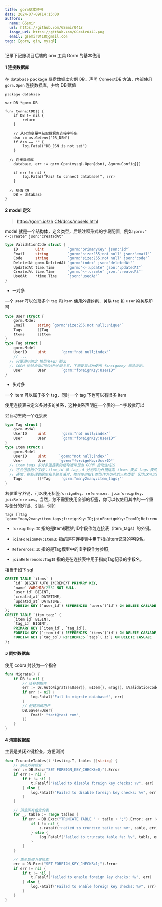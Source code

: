 ```yaml
---
title: gorm基本使用
date: 2024-07-09T14:15:00
authors:
  name: GSemir
  url: https://github.com/GSemir0418
  image_url: https://github.com/GSemir0418.png
  email: gsemir0418@gmail.com
tags: [gorm, gin, mysql]
---
```


记录下记账项目后端的 orm 工具 Gorm 的基本使用

#### 1 连接数据库

在 database package 暴露数据库实例 DB。声明 ConnectDB 方法，内部使用 `gorm.Open` 连接数据库，并给 DB 赋值

```golang
package database

var DB *gorm.DB

func ConnectDB() {
	if DB != nil {
		return
	}

	// 从环境变量中获取数据库连接字符串
	dsn := os.Getenv("DB_DSN")
	if dsn == "" {
		log.Fatal("DB_DSN is not set")
	}
	
  // 连接数据库
	database, err := gorm.Open(mysql.Open(dsn), &gorm.Config{})

	if err != nil {
		log.Fatal("Fail to connect database!", err)
	}

  // 赋值 DB
	DB = database
}
```

#### 2 model 定义

> https://gorm.io/zh_CN/docs/models.html

model 就是一个结构体，定义类型，后跟注释形式的字段配置，例如 `gorm:"<-:create" json:"createdAt"`

```go
type ValidationCode struct {
	ID        uint           `gorm:"primaryKey" json:"id"`
	Email     string         `gorm:"size:255;not null" json:"email"`
	Code      string         `gorm:"size:255;not null" json:"code"`
	DeletedAt gorm.DeletedAt `gorm:"index" json:"deletedAt"`
	UpdatedAt time.Time      `gorm:"<-:update" json:"updatedAt"`
	CreatedAt time.Time      `gorm:"<-:create" json:"createdAt"`
	UsedAt    *time.Time     `json:"usedAt"`
}
```

- 一对多

一个 user 可以创建多个 tag 和 item
使用外键约束，关联 tag 和 user 的关系即可

```go
type User struct {
	gorm.Model
	Email      string `gorm:"size:255;not null;unique"`
	Tags       []Tag
	Items      []Item
}
type Tag struct {
	gorm.Model
	UserID     uint       `gorm:"not null;index"`
	// ...
  // 只要遵守约定 模型名+ID 那么
  // GORM 能够自动识别这种外键关系，不需要显式地使用 foreignKey 标签指定。
	User       User       `gorm:"foreignKey:UserID"`
}
```

- 多对多

一个 item 可以属于多个 tag，同时一个 tag 下也可以有很多 item

使用连接表来定义多对多的关系，这种关系声明在一个表的一个字段就可以

会自动生成一个连接表

```go
type Tag struct {
	gorm.Model
	UserID     uint       `gorm:"not null;index"`
	User       User       `gorm:"foreignKey:UserID"`
}
type Item struct {
	gorm.Model
	UserID     uint      `gorm:"not null;index"`
	User       User      `gorm:"foreignKey:UserID"`
  // item_tags 多对多连接表的结构通常是由 GORM 自动生成的
  // 它会包含两个字段：item_id 和 tag_id 分别作为外键指向 items 表和 tags 表的主键
  // 通常，在处理数据库和关联关系时，推荐使用指针类型作为切片的元素类型，因为这可以更好地与ORM工作，并方便处理没有值（nil）的情形。因此推荐将 item 中的 Tags 定义为指向 Tag 的指针的切片
	Tags       []*Tag     `gorm:"many2many:item_tags;"`
}
```

若要重写外键，可以使用标签`foreignKey`、`references`、`joinforeignKey`、`joinReferences`。当然，您不需要使用全部的标签，你可以仅使用其中的一个重写部分的外键、引用，例如

```
Tags []Tag `gorm:"many2many:item_tags;foreignKey:ID;joinForeignKey:ItemID;References:ID;joinReferences:TagID"`
```

- `foreignKey:ID` 指的是Item模型的ID字段作为连接表（item_tags）的外键。

- `joinForeignKey:ItemID` 指的是在连接表中用于指向Item记录的字段名。
- `References:ID` 指的是Tag模型中的ID字段作为参照。
- `joinReferences:TagID` 指的是在连接表中用于指向Tag记录的字段名。

相当于如下 sql

```sql
CREATE TABLE `items` (
    `id` BIGINT AUTO_INCREMENT PRIMARY KEY,
    `name` VARCHAR(255) NOT NULL,
    `user_id` BIGINT,
    `created_at` DATETIME,
    `updated_at` DATETIME,
    FOREIGN KEY (`user_id`) REFERENCES `users`(`id`) ON DELETE CASCADE
);
CREATE TABLE `item_tags` (
    `item_id` BIGINT,
    `tag_id` BIGINT,
    PRIMARY KEY (`item_id`, `tag_id`),
    FOREIGN KEY (`item_id`) REFERENCES `items`(`id`) ON DELETE CASCADE,
    FOREIGN KEY (`tag_id`) REFERENCES `tags`(`id`) ON DELETE CASCADE
);
```

#### 3 同步数据库

使用 cobra 封装为一个指令

```go
func Migrate() {
	if DB != nil {
		// 迁移数据库
		err := DB.AutoMigrate(&User{}, &Item{}, &Tag{}, &ValidationCode{})
		if err != nil {
			log.Fatal("Fail to migrate database!", err)
		}
		// 创建测试用户
		DB.Save(&User{
			Email: "test@test.com",
		})
	}
}
```

#### 4 清空数据库

主要是关闭外键检查，方便测试

```go
func TruncateTables(t *testing.T, tables []string) {
	// 禁用外键检查
	err := DB.Exec("SET FOREIGN_KEY_CHECKS=0;").Error
	if err != nil {
		if t != nil {
			t.Fatalf("Failed to disable foreign key checks: %v", err)
		} else {
			log.Fatalf("Failed to disable foreign key checks: %v", err)
		}
	}

	// 清空所有给定的表
	for _, table := range tables {
		if err = DB.Exec("TRUNCATE TABLE " + table + ";").Error; err != nil {
			if t != nil {
				t.Fatalf("Failed to truncate table %s: %v", table, err)
			} else {
				log.Fatalf("Failed to truncate table %s: %v", table, err)
			}
		}
	}

	// 重新启用外键检查
	err = DB.Exec("SET FOREIGN_KEY_CHECKS=1;").Error
	if err != nil {
		if t != nil {
			t.Fatalf("Failed to enable foreign key checks: %v", err)
		} else {
			log.Fatalf("Failed to enable foreign key checks: %v", err)
		}
	}
}
```

